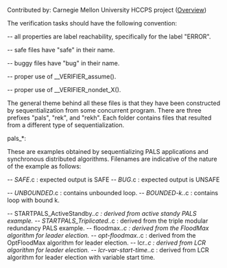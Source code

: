 <!--
This file is part of the SV-Benchmarks collection of verification tasks:
https://github.com/sosy-lab/sv-benchmarks

SPDX-FileCopyrightText: 2013 Carnegie Mellon University
SPDX-FileCopyrightText: 2014-2020 The SV-Benchmarks Community

SPDX-License-Identifier: LicenseRef-BSD-3-Clause-Attribution-CMU
-->

Contributed by: Carnegie Mellon University HCCPS project
([Overview](https://resources.sei.cmu.edu/library/asset-view.cfm?assetid=553135))

The verification tasks should have the following convention:

-- all properties are label reachability, specifically for the label "ERROR".

-- safe files have "safe" in their name.

-- buggy files have "bug" in their name.

-- proper use of __VERIFIER_assume().

-- proper use of __VERIFIER_nondet_X().

The general theme behind all these files is that they have been constructed 
by sequentialization from some concurrent program. 
There are three prefixes "pals", "rek", and "rekh". 
Each folder contains files that resulted from a different type of sequentialization. 



pals_*:

These are examples obtained by sequentializing PALS applications and
synchronous distributed algorithms. Filenames are indicative of the
nature of the example as follows:

-- *SAFE*.c : expected output is SAFE
-- *BUG*.c : expected output is UNSAFE

-- *UNBOUNDED*.c : contains unbounded loop.
-- *BOUNDED-k.*.c : contains loop with bound k.

-- STARTPALS_ActiveStandby.*.c : derived from active standy PALS example.
-- STARTPALS_Triplicated.*.c : derived from the triple modular redundancy PALS example.
-- floodmax.*.c : derived from the FloodMax algorithm for leader election.
-- opt-floodmax.*.c : derived from the OptFloodMax algorithm for leader election.
-- lcr.*.c : derived from LCR algorithm for leader election.
-- lcr-var-start-time.*.c : derived from LCR algorithm for leader election with variable start time.
